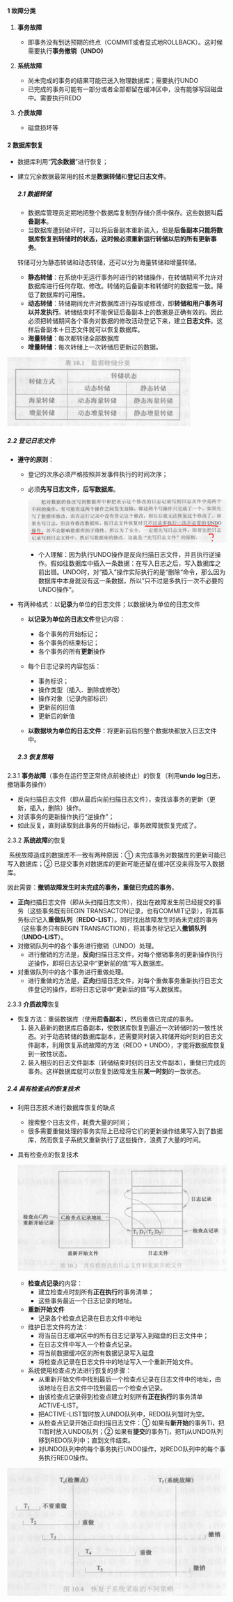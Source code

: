 #### 1 故障分类

1. **事务故障**
   - 即事务没有到达预期的终点（COMMIT或者显式地ROLLBACK）。这时候需要执行**事务撤销（UNDO)**

2. **系统故障**
   - 尚未完成的事务的结果可能已送入物理数据库；需要执行UNDO
   - 已完成的事务可能有一部分或者全部都留在缓冲区中，没有能够写回磁盘中。需要执行REDO
3. **介质故障**
   - 磁盘损坏等



####  2 数据库恢复

- 数据库利用“**冗余数据**”进行恢复；

- 建立冗余数据最常用的技术是**数据转储**和**登记日志文件**。

  ##### 2.1 数据转储

  - 数据库管理员定期地把整个数据库复制到存储介质中保存。这些数据叫**后备副本**。
  - 当数据库遭到破坏时，可以将后备副本重新装入，但是**后备副本只能将数据库恢复到转储时的状态，这时候必须重新运行转储以后的所有更新事务**。

  转储可分为静态转储和动态转储，还可以分为海量转储和增量转储。

  - **静态转储**：在系统中无运行事务时进行的转储操作，在转储期间不允许对数据库进行任何存取、修改。转储的后备副本和转储时的数据库一致。降低了数据库的可用性。
  - **动态转储**：转储期间允许对数据库进行存取或修改，即**转储和用户事务可以并发执行**。转储结束时不能保证后备副本上的数据是正确有效的。因此必须把转储期间各个事务对数据的修改活动登记下来，建立**日志文件**。这样后备副本＋日志文件就可以恢复数据库。
  - **海量转储**：每次都转储全部数据库
  - **增量转储**：每次转储上一次转储后更新过的数据。

![image-20200905223112968](.\pictures\转储分类.png)

##### 2.2 登记日志文件

- **遵守的原则**：

  - 登记的次序必须严格按照并发事件执行的时间次序；

  - 必须**先写日志文件，后写数据库**。

    ![image-20200905233955910](.\pictures\问题1.png)
    
    - 个人理解：因为执行UNDO操作是反向扫描日志文件，并且执行逆操作。假如往数据库中插入一条数据：在写入日志之后，写入数据库之前出错。UNDO时，对“插入”操作实际执行的是“删除“命令，那么因为数据库中本身就没有这一条数据，所以”只不过是多执行一次不必要的UNDO操作“。

- 有两种格式：以**记录**为单位的日志文件；以数据块为单位的日志文件

  - **以记录为单位的日志文件**登记内容：

    - 各个事务的开始标记；
    - 各个事务的结束标记；
    - 各个事务的所有**更新**操作

  - 每个日志记录的内容包括：

    - 事务标识；
    - 操作类型（插入、删除或修改）
    - 操作对象（记录内部标识）
    - 更新前的旧值
    - 更新后的新值

  - **以数据块为单位的日志文件**：将更新前后的整个数据块都放入日志文件中。

    

  ##### 2.3 恢复策略

2.3.1 **事务故障**（事务在运行至正常终点前被终止）的恢复（利用**undo log**日志，撤销事务操作）

- 反向扫描日志文件（即从最后向前扫描日志文件），查找该事务的更新（更新，插入，删除）操作。
- 对该事务的更新操作执行“逆操作”；
- 如此反复，直到读取到此事务的开始标记，事务故障就恢复完成了。

2.3.2 **系统故障**的恢复

​	系统故障造成的数据库不一致有两种原因：① 未完成事务对数据库的更新可能已写入数据库；② 已提交事务对数据库的更新可能还留在缓冲区没来得及写入数据库。

​	因此需要：**撤销故障发生时未完成的事务，重做已完成的事务**。

- **正向**扫描日志文件（即从头扫描日志文件），找出在故障发生前已经提交的事务（这些事务既有BEGIN TRANSACTON记录，也有COMMIT记录），将其事务标识记入**重做队列**（**REDO-LIST**）。同时找出故障发生时尚未完成的事务（这些事务只有BEGIN TRANSACTION），将其事务标记记入**撤销队列**（**UNDO-LIST**）。
- 对撤销队列中的各个事务进行撤销（UNDO）处理。
  - 进行撤销的方法是，**反向**扫描日志文件，对每个撤销事务的更新操作执行逆操作，即将日志记录中“更新前的值”写入数据库。
- 对重做队列中的各个事务进行重做处理。
  - 进行重做的方法是，**正向**扫描日志文件，对每个重做事务重新执行日志文件登记的操作，即将日志记录中“更新后的值”写入数据库。

2.3.3 **介质故障**恢复

- 恢复方法：重装数据库（使用**后备副本**），然后重做已完成的事务。
  1. 装入最新的数据库后备副本，使数据库恢复到最近一次转储时的一致性状态。对于动态转储的数据库副本，还需要同时装入转储开始时刻的日志文件副本，利用恢复系统故障的方法（REDO + UNDO），才能将数据库恢复到一致性状态。
  2. 装入相应的日志文件副本（转储结束时刻的日志文件副本），重做已完成的事务。这样数据库就可以恢复到故障发生前**某一时刻**的一致状态。



##### 2.4 具有检查点的恢复技术

- 利用日志技术进行数据库恢复的缺点
  - 搜索整个日志文件，耗费大量的时间；
  - 很多需要重做处理的事务实际上已经将它们的更新操作结果写入到了数据库，然而恢复子系统又重新执行了这些操作，浪费了大量的时间。

- 具有检查点的恢复技术

  ![image-20200906094100972](.\pictures\具有检查点的日志我呢间和重新开始文件.png)
  - **检查点记录**的内容：
    - 建立检查点时刻所有**正在执行**的事务清单；
    - 这些事务最近一个日志记录的地址。
  - **重新开始文件**
    - 记录各个检查点记录在日志文件中地址
  - 维护日志文件的方法：
    - 将当前日志缓冲区中的所有日志记录写入到磁盘的日志文件中；
    - 在日志文件中写入一个检查点记录。
    - 将当前数据缓冲区的所有数据记录写入磁盘
    - 将检查点记录在日志文件中的地址写入一个重新开始文件。
  - 系统使用检查点方法进行恢复的步骤：
    - 从重新开始文件中找到最后一个检查点记录在日志文件中的地址，由该地址在日志文件中找到最后一个检查点记录。
    - 由该检查点记录得到检查点建立时刻所有**正在执行**的事务清单ACTIVE-LIST。
    - 把ACTIVE-LIST暂时放入UNDO队列中，REDO队列暂时为空。
    - 从检查点记录开始正向扫描日志文件：① 如果有**新开始**的事务Ti，把Ti暂时放入UNDO队列；② 如果有**提交**的事务Tj，把Tj从UNDO队列移到REDO队列中；直到文件结束。
    - 对UNDO队列中的每个事务执行UNDO操作，对REDO队列中的每个事务执行REDO操作。

![image-20200906143138346](.\pictures\恢复子系统采取的不同策略.png)

​	